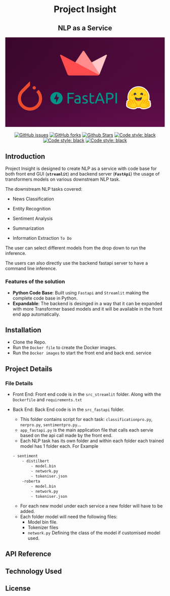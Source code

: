 <h1 align="center">Project Insight</h1>

<h2 align="center">NLP as a Service</h2>


![Project Logo](meta/Insight.png)

<p align="center">
<a href="https://github.com/abhimishra91/insightissues"><img alt="GitHub issues" src="https://img.shields.io/github/issues/abhimishra91/insight"></a>
<a href="https://github.com/abhimishra91/insight/network"><img alt="GitHub forks" src="https://img.shields.io/github/forks/abhimishra91/insight"></a>
<a href="https://github.com/abhimishra91/insight/stargazers"><img alt="Github Stars" src="https://img.shields.io/github/stars/abhimishra91/insight"></a>
<a href="https://github.com/abhimishra91/insight/blob/master/LICENSE"><img alt="Code style: black" src="https://img.shields.io/github/license/abhimishra91/insight"></a>
<a href="https://github.com/abhimishra91/insight/blob/master/LICENSE"><img alt="Code style: black" src="https://img.shields.io/github/license/abhimishra91/insight"></a>
<a href="https://github.com/abhimishra91/insight/"><img alt="Code style: black" src="https://img.shields.io/badge/code%20style-black-000000.svg"></a>
</p>

## Introduction

Project Insight is designed to create NLP as a service with code base for both front end GUI (**`streamlit`**)  and backend server (**`FastApi`**) the usage of transformers models on various downstream NLP task.

The downstream NLP tasks covered:

* News Classification

* Entity Recognition

* Sentiment Analysis

* Summarization

* Information Extraction `To Do`

The user can select different models from the drop down to run the inference.

The users can also directly use the backend fastapi server to have a command line inference. 

### Features of the solution

* **Python Code Base**: Built using `Fastapi` and `Streamlit` making the complete code base in Python.
* **Expandable**: The backend is desinged in a way that it can be expanded with more Transformer based models and it will be available in the front end app automatically. 

## Installation

* Clone the Repo.
* Run the `Docker file` to create the Docker images.
* Run the `Docker images` to start the front end and back end. service

## Project Details

### File Details

* Front End: Front end code is in the `src_streamlit` folder. Along with the `Dockerfile` and `requirements.txt`

* Back End: Back End code is in the `src_fastapi` folder.
    * This folder contains script for each task: `classificationpro.py`, `nerpro.py`, `sentimentpro.py`...
    * `app_fastapi.py` is the main application file that calls each servie based on the api call made by the front end.
    * Each NLP task has its own folder and within each folder each trained model has 1 folder each. For Example
    ```
    - sentiment
        - distilbert
            - model.bin
            - network.py
            - tokeniser.json
        -roberta
            - model.bin
            - network.py
            - tokeniser.json
    ```
    * For each new model under each service a new folder will have to be added.
    * Each folder model will need the following files:
        * Model bin file.
        * Tokenizer files
        * `network.py` Defining the class of the model if customised model used.

## API Reference

## Technology Used

## License

